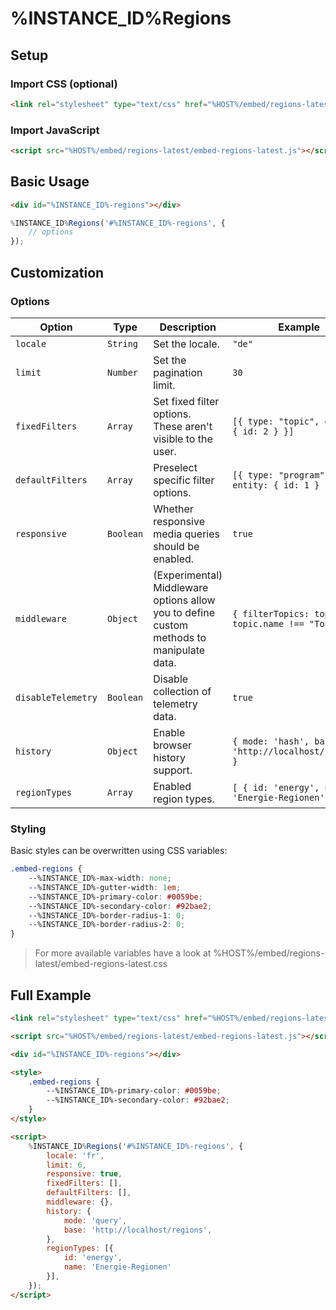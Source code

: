 # %INSTANCE_ID%Regions

## Setup

### Import CSS (optional)

```html
<link rel="stylesheet" type="text/css" href="%HOST%/embed/regions-latest/embed-regions-latest.css">
```

### Import JavaScript

```html
<script src="%HOST%/embed/regions-latest/embed-regions-latest.js"></script>
```

## Basic Usage

```html
<div id="%INSTANCE_ID%-regions"></div>
```

```javascript
%INSTANCE_ID%Regions('#%INSTANCE_ID%-regions', {
    // options
});
```

## Customization

### Options

| Option             | Type      | Description                                                                              | Example                                               |
|--------------------|-----------|------------------------------------------------------------------------------------------|-------------------------------------------------------|
| `locale`           | `String`  | Set the locale.                                                                          | `"de"`                                                |
| `limit`            | `Number`  | Set the pagination limit.                                                                | `30`                                                  |
| `fixedFilters`     | `Array`   | Set fixed filter options. These aren't visible to the user.                              | `[{ type: "topic", entity: { id: 2 } }]`              |
| `defaultFilters`   | `Array`   | Preselect specific filter options.                                                       | `[{ type: "program", entity: { id: 1 } }]`            |
| `responsive`       | `Boolean` | Whether responsive media queries should be enabled.                                      | `true`                                                |
| `middleware`       | `Object`  | (Experimental) Middleware options allow you to define custom methods to manipulate data. | `{ filterTopics: topic => topic.name !== "Tourism" }` |
| `disableTelemetry` | `Boolean` | Disable collection of telemetry data.                                                    | `true`                                                |
| `history`          | `Object`  | Enable browser history support.                                                          | `{ mode: 'hash', base: 'http://localhost/regions' }`  |
| `regionTypes`      | `Array`   | Enabled region types.                                                                    | `[ { id: 'energy', name: 'Energie-Regionen' }]`       |

### Styling

Basic styles can be overwritten using CSS variables:

```css
.embed-regions {
    --%INSTANCE_ID%-max-width: none;
    --%INSTANCE_ID%-gutter-width: 1em;
    --%INSTANCE_ID%-primary-color: #0059be;
    --%INSTANCE_ID%-secondary-color: #92bae2;
    --%INSTANCE_ID%-border-radius-1: 0;
    --%INSTANCE_ID%-border-radius-2: 0;
}
```

> For more available variables have a look at %HOST%/embed/regions-latest/embed-regions-latest.css

## Full Example

```html
<link rel="stylesheet" type="text/css" href="%HOST%/embed/regions-latest/embed-regions-latest.css">

<script src="%HOST%/embed/regions-latest/embed-regions-latest.js"></script>

<div id="%INSTANCE_ID%-regions"></div>

<style>
    .embed-regions {
        --%INSTANCE_ID%-primary-color: #0059be;
        --%INSTANCE_ID%-secondary-color: #92bae2;
    }
</style>

<script>
    %INSTANCE_ID%Regions('#%INSTANCE_ID%-regions', {
        locale: 'fr',
        limit: 6,
        responsive: true,
        fixedFilters: [],
        defaultFilters: [],
        middleware: {},
        history: { 
            mode: 'query',
            base: 'http://localhost/regions',
        },
        regionTypes: [{
            id: 'energy',
            name: 'Energie-Regionen'
        }],
    });
</script>
```